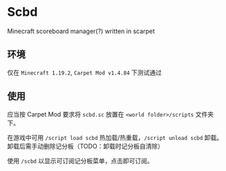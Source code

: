 # Scbd
Minecraft scoreboard manager(?) written in scarpet

## 环境

仅在 `Minecraft 1.19.2`, `Carpet Mod v1.4.84` 下测试通过

## 使用

应当按 Carpet Mod 要求将 `scbd.sc` 放置在 `<world folder>/scripts` 文件夹下。

在游戏中可用 `/script load scbd` 热加载/热重载，`/script unload scbd` 卸载。卸载后需手动删除记分板（TODO：卸载时记分板自清除）

使用 `/scbd` 以显示可订阅记分板菜单，点击即可订阅。
